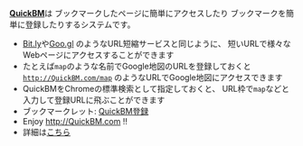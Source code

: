 <!-- <h1>QuickBM - かんたんブックマーク</h1> -->

<a href="http://QuickBM.com/"><b>QuickBM</b></a>は
ブックマークしたページに簡単にアクセスしたり
ブックマークを簡単に登録したりするシステムです。

<ul>
  <li><a href="https://bitly.com/">Bit.ly</a>や<a href="https://goo.gl/">Goo.gl</a>
    のようなURL短縮サービスと同じように、
    短いURLで様々なWebページにアクセスすることができます
  </li>
  <li>たとえば<code>map</code>のような名前でGoogle地図のURLを登録しておくと
    <a href="http://QuickBM.com/map"><code>http://QuickBM.com/map</code></a>
    のようなURLでGoogle地図にアクセスできます
  </li>
  <li>
    QuickBMをChromeの標準検索として指定しておくと、
    URL枠で<code>map</code>などと入力して登録URLに飛ぶことができます
  </li>
  <li>
   ブックマークレット:
   <a href="javascript:(function(){var%20w=window.open();var%20desc=window.getSelection();if(desc=='')desc=document.title;var%20url=document.location.href;w.location.href='http://QuickBM.com/_edit?longname='+escape(url)+'&description='+encodeURIComponent(desc);})()">QuickBM登録</a>
  </li>
  <li>
    Enjoy <a href="http://QuickBM.com/">http://QuickBM.com</a> !!
  </li>
  <li>詳細は<a href="https://scrapbox.io/QuickBM">こちら</a></li>
</ul>
